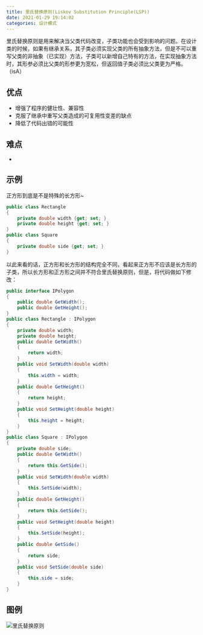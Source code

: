 ```yaml
---
title: 里氏替换原则(Liskov Substitution Principle(LSP))
date: 2021-01-29 19:14:02
categories: 设计模式
---
```


里氏替换原则是用来解决当父类代码改变，子类功能也会受到影响的问题。在设计类的时候，如果有继承关系，其子类必须实现父类的所有抽象方法，但是不可以重写父类的非抽象（已实现）方法，子类可以新增自己特有的方法，在实现抽象方法时，其形参必须比父类的形参更为宽松，但返回值子类必须比父类更为严格。（isA）

## 优点

* 增强了程序的健壮性、兼容性
* 克服了继承中重写父类造成的可复用性变差的缺点
* 降低了代码出错的可能性

## 难点

*

## 示例

正方形到底是不是特殊的长方形~

~~~ c#
public class Rectangle
{
    private double width {get; set; }
    private double height {get; set; }
}
public class Square
{
    private double side {get; set; }
}
~~~

以此来看的话，正方形和长方形的结构完全不同，看起来正方形不应该是长方形的子类，所以长方形和正方形之间并不符合里氏替换原则，但是，将代码做如下修改：

~~~ c#
public interface IPolygon
{
    public double GetWidth();
    public double GetHeight();
}
public class Rectangle : IPolygon
{
    private double width;
    private double height;
    public double GetWidth()
    {
        return width;
    }
    public void SetWidth(double width)
    {
        this.width = width;
    }
    public double GetHeight()
    {
        return height;
    }
    public void SetHeight(double height)
    {
        this.height = height;
    }
}
public class Square : IPolygon
{
    private double side;
    public double GetWidth()
    {
        return this.GetSide();
    }
    public void SetWidth(double width)
    {
        this.SetSide(width);
    }
    public double GetHeight()
    {
        return this.GetSide();
    }
    public void SetHeight(double height)
    {
        this.SetSide(height);
    }
    public double GetSide()
    {
        return side;
    }
    public void SetSide(double side)
    {
        this.side = side;
    }
}
~~~

## 图例

![里氏替换原则](https://cdn.jsdelivr.net/gh/cary-hu/blog-image@master/DesignPattern/LSP.png)
